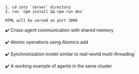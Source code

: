 ```
1. cd into `server` directory
2. run `npm install && npm run dev`

HTML will be served on port 3000
```

✔️ Cross-agent communication with shared memory

✔️ Atomic operations using Atomics.add

✔️ Synchronization model similar to real-world multi-threading

✔️ A working example of agents in the same cluster
